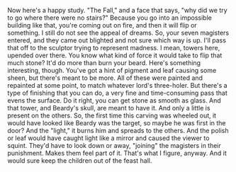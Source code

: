 Now here's a happy study. "The Fall," and a face that says, "why did we try to go where there were no stairs?" Because you go into an impossible building like that, you're coming out on fire, and then it will flip or something. I still do not see the appeal of dreams.
So, your seven magisters entered, and they came out blighted and not sure which way is up. I'll pass that off to the sculptor trying to represent madness. I mean, towers here, upended over there. You know what kind of force it would take to flip that much stone? It'd do more than burn your beard.
Here's something interesting, though. You've got a hint of pigment and leaf causing some sheen, but there's meant to be more. All of these were painted and repainted at some point, to match whatever lord's three-holer. But there's a type of finishing that you can do, a very fine and time-consuming pass that evens the surface. Do it right, you can get stone as smooth as glass. And that tower, and Beardy's skull, are meant to have it. And only a little is present on the others.
So, the first time this carving was wheeled out, it would have looked like Beardy was the target, so maybe he was first in the door? And the "light," it burns him and spreads to the others. And the polish or leaf would have caught light like a mirror and caused the viewer to squint. They'd have to look down or away, "joining" the magisters in their punishment. Makes them feel part of it.
That's what I figure, anyway. And it would sure keep the children out of the feast hall.
